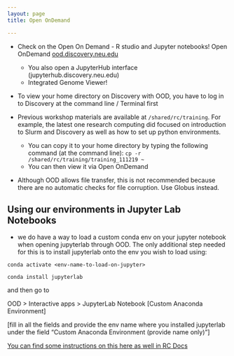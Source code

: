 ```yaml
---
layout: page
title: Open OnDemand

---
```



* Check on the Open On Demand - R studio and Jupyter notebooks! Open OnDemand [ood.discovery.neu.edu](ood.discovery.neu.edu)
  * You also open a JupyterHub interface (jupyterhub.discovery.neu.edu)
  * Integrated Genome Viewer!
  
* To view your home directory on Discovery with OOD, you have to log in to Discovery at the command line / Terminal first

* Previous workshop materials are available at `/shared/rc/training`. For example, the latest one research computing did focused on introduction to Slurm and Discovery as well as how to set up python environments. 
  * You can copy it to your home directory by typing the following command (at the command line): `cp -r /shared/rc/training/training_111219 ~`
  * You can then view it via Open OnDemand
  
* Although OOD allows file transfer, this is not recommended because there are no automatic checks for file corruption. Use Globus instead.

## Using our environments in Jupyter Lab Notebooks

* we do have a way to load a custom conda env on your jupyter notebook when opening jupyterlab through OOD. The only additional step needed for this is to install jupyterlab onto the env you wish to load using:
```
conda activate <env-name-to-load-on-jupyter>

conda install jupyterlab
```


and then go to


OOD > Interactive apps > JupyterLab Notebook [Custom Anaconda Environment]

[fill in all the fields and provide the env name where you installed jupyterlab under the field “Custom Anaconda Environment (provide name only)”]


[You can find some instructions on this here as well in RC Docs](https://rc-docs.northeastern.edu/en/latest/using-ood/interactiveapps.html#working-with-jupyter-notebook-custom-anaconda-environment)


